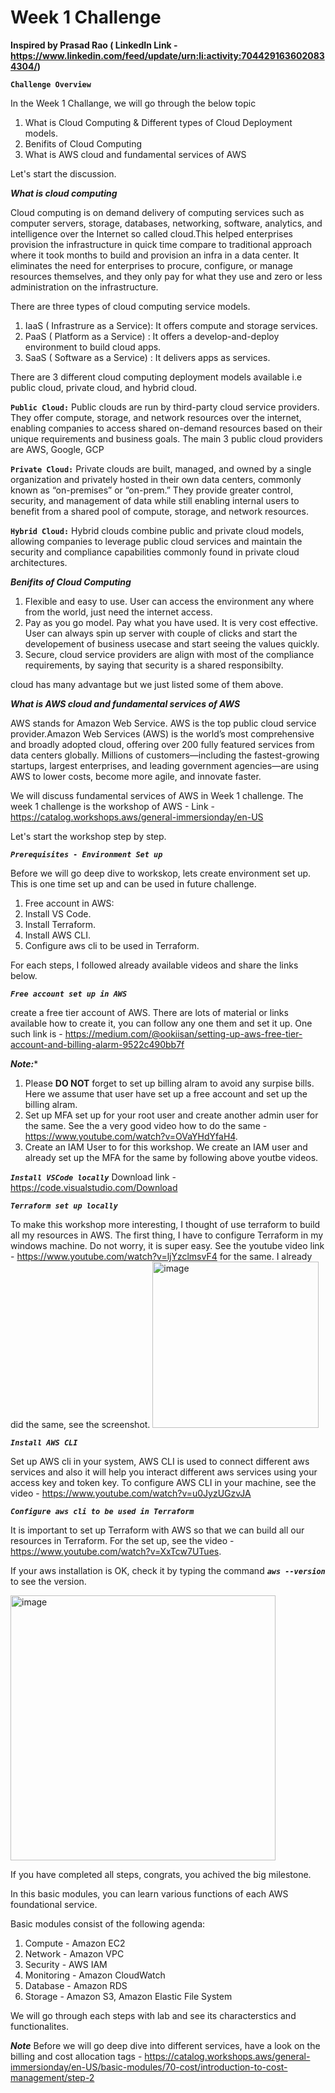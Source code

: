 # Week 1 Challenge 
**Inspired by Prasad Rao ( LinkedIn Link - https://www.linkedin.com/feed/update/urn:li:activity:7044291636020834304/)**

**`Challenge Overview`**

In the Week 1 Challange, we will go through the below topic

1. What is Cloud Computing & Different types of Cloud Deployment models.
2. Benifits of Cloud Computing
3. What is AWS cloud and fundamental services of AWS


Let's start the discussion.

***What is cloud computing***

Cloud computing is on demand delivery of computing services such as computer servers, storage, databases, networking, software, analytics, and intelligence over the Internet so called cloud.This helped enterprises provision the infrastructure in quick time compare to traditional approach where it took months to build and provision an infra in a data center. It eliminates the need for enterprises to procure, configure, or manage resources themselves, and they only pay for what they use and zero or less administration on the infrastructure.

There are three types of cloud computing service models.
1. IaaS ( Infrastrure as a Service): It offers compute and storage services.
2. PaaS ( Platform as a Service) : It offers a develop-and-deploy environment to build cloud apps.
3. SaaS ( Software as a Service) : It delivers apps as services.

There are 3 different cloud computing deployment models available i.e public cloud, private cloud, and hybrid cloud. 

**`Public Cloud:`**
Public clouds are run by third-party cloud service providers. They offer compute, storage, and network resources over the internet, enabling companies to access shared on-demand resources based on their unique requirements and business goals. The main 3 public cloud providers are AWS, Google, GCP

**`Private Cloud:`**
Private clouds are built, managed, and owned by a single organization and privately hosted in their own data centers, commonly known as “on-premises” or “on-prem.” They provide greater control, security, and management of data while still enabling internal users to benefit from a shared pool of compute, storage, and network resources.

**`Hybrid Cloud:`**
Hybrid clouds combine public and private cloud models, allowing companies to leverage public cloud services and maintain the security and compliance  capabilities commonly found in private cloud architectures.


***Benifits of Cloud Computing***

1. Flexible and easy to use. User can access the environment any where from the world, just need the internet access.
2. Pay as you go model. Pay what you have used. It is very cost effective. User can always spin up server with couple of clicks and start the developement of business usecase and start seeing the values quickly.
3. Secure, cloud service providers are align with most of the compliance requirements, by saying that security is a shared responsibilty. 

cloud has many advantage but we just listed some of them above.

***What is AWS cloud and fundamental services of AWS***

AWS stands for Amazon Web Service. AWS is the top public cloud service provider.Amazon Web Services (AWS) is the world’s most comprehensive and broadly adopted cloud, offering over 200 fully featured services from data centers globally. Millions of customers—including the fastest-growing startups, largest enterprises, and leading government agencies—are using AWS to lower costs, become more agile, and innovate faster.

We will discuss fundamental services of AWS in Week 1 challenge. The week 1 challenge is the workshop of AWS - Link - https://catalog.workshops.aws/general-immersionday/en-US

Let's start the workshop step by step.

***`Prerequisites - Environment Set up `***

Before we will go deep dive to workskop, lets create environment set up. This is one time set up and can be used in future challenge.

1. Free account in AWS:
2. Install VS Code.
3. Install Terraform.
4. Install AWS CLI.
5. Configure aws cli to be used in Terraform.

For each steps, I followed already available videos and share the links below. 

***`Free account set up in AWS `***

create a free tier account of AWS. There are lots of material or links available how to create it, you can follow any one them and set it up. One such link is - https://medium.com/@ookiisan/setting-up-aws-free-tier-account-and-billing-alarm-9522c490bb7f

***Note:**** 

1. Please **DO NOT** forget to set up billing alram to avoid any surpise bills. Here we assume that user have set up a free account and set up the billing alram.
2. Set up MFA set up for your root user and create another admin user for the same. See the a very good video how to do the same - https://www.youtube.com/watch?v=OVaYHdYfaH4.
3.  Create an IAM User to for this workshop. We create an IAM user and already set up the MFA for the same by following above youtbe videos.

***` Install VSCode locally `***
 Download link - https://code.visualstudio.com/Download


***`Terraform set up locally `***

To make this workshop more interesting, I thought of use terraform to build all my resources in AWS. The first thing, I have to configure Terraform in my windows machine. Do not worry, it is super easy. See the youtube video link - https://www.youtube.com/watch?v=ljYzclmsvF4 for the same.
I already did the same, see the screenshot.
<img width="266" alt="image" src="https://user-images.githubusercontent.com/24868114/227738913-9ee138f2-fffc-4837-b4fc-c85e2dfd2fdd.png">

***`Install AWS CLI `***

Set up AWS cli in your system, AWS CLI is used to connect different aws services and also it will help you interact different aws services using your access key and token key. To configure AWS CLI in your machine, see the video - https://www.youtube.com/watch?v=u0JyzUGzvJA

***` Configure aws cli to be used in Terraform `***

It is important to set up Terraform with AWS so that we can build all our resources in Terraform. For the set up, see the video - https://www.youtube.com/watch?v=XxTcw7UTues. 

If your aws installation is OK, check it by typing the command ***` aws --version `*** to see the version.

<img width="424" alt="image" src="https://user-images.githubusercontent.com/24868114/227740088-26bb5e6f-5af3-4986-a732-ab02a4f7bff0.png">

If you have completed all steps, congrats, you achived the big milestone.

In this basic modules, you can learn various functions of each AWS foundational service.

Basic modules consist of the following agenda:

1. Compute - Amazon EC2
2. Network - Amazon VPC
3. Security - AWS IAM
4. Monitoring - Amazon CloudWatch
5. Database - Amazon RDS
6. Storage - Amazon S3, Amazon Elastic File System

We will go through each steps with lab and see its characterstics and functionalites.

***Note***
 Before we will go deep dive into different services, have a look on the billing and cost allocation tags - https://catalog.workshops.aws/general-immersionday/en-US/basic-modules/70-cost/introduction-to-cost-management/step-2
 
 










